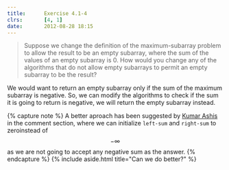 ```yaml
---
title:      Exercise 4.1-4
clrs:       [4, 1]
date:       2012-08-28 18:15
---
```


> Suppose we change the definition of the maximum-subarray problem to allow the result to be an empty subarray, where the sum of the values of an empty subarray is 0. How would you change any of the algorithms that do not allow empty subarrays to permit an empty subarray to be the result?

We would want to return an empty subarray only if the sum of the maximum subarray is negative. So, we can modify the algorithms to check if the sum it is going to return is negative, we will return the empty subarray instead.

{% capture note %}
A better aproach has been suggested by [Kumar Ashis](https://disq.us/p/18apo2w) in the comment section, where we can initialize `left-sum` and `right-sum` to zeroinstead of $$-\infty$$ as we are not going to accept any negative sum as the answer.
{% endcapture %}
{% include aside.html title="Can we do better?" %}
